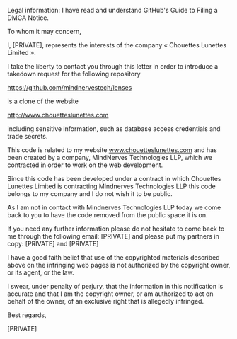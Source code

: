 Legal information: I have read and understand GitHub's Guide to Filing a DMCA Notice.

To whom it may concern,

I, [PRIVATE], represents the interests of the company « Chouettes Lunettes Limited ». 

I take the liberty to contact you through this letter in order to introduce a takedown request for the following repository 

https://github.com/mindnervestech/lenses 

is a clone of the website 

http://www.chouetteslunettes.com 

including sensitive information, such as database access credentials and trade secrets.

This code is related to my website www.chouetteslunettes.com and has been created by a company, MindNerves Technologies LLP, which we contracted in order to work on the web development.

Since this code has been developed under a contract in which Chouettes Lunettes Limited is contracting Mindnerves Technologies LLP this code belongs to my company and I do not wish it to be public.

As I am not in contact with Mindnerves Technologies LLP today we come back to you to have the code removed from the public space it is on.

If you need any further information please do not hesitate to come back to me through the following email: [PRIVATE]  and please put my partners in copy: [PRIVATE] and [PRIVATE]

I have a good faith belief that use of the copyrighted materials described above on the infringing web pages is not authorized by the copyright owner, or its agent, or the law.

I swear, under penalty of perjury, that the information in this notification is accurate and that I am the copyright owner, or am authorized to act on behalf of the owner, of an exclusive right that is allegedly infringed.

Best regards,

[PRIVATE]
